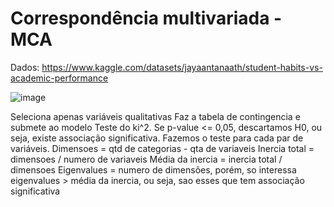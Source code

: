 # Correspondência multivariada - MCA

Dados: https://www.kaggle.com/datasets/jayaantanaath/student-habits-vs-academic-performance

![image](https://github.com/user-attachments/assets/ab3c17fa-c6b8-4fbd-a833-a3d845d617c1)


Seleciona apenas variáveis qualitativas
Faz a tabela de contingencia e submete ao modelo
Teste do ki^2. Se p-value <= 0,05, descartamos H0, ou seja, existe associação significativa. Fazemos o teste para cada par de variáveis.
Dimensoes = qtd de categorias - qta de variaveis
Inercia total = dimensoes / numero de variaveis
Média da inercia = inercia total / dimensoes
Eigenvalues = numero de dimensões, porém, so interessa eigenvalues > média da inercia, ou seja, sao esses que tem associação significativa
